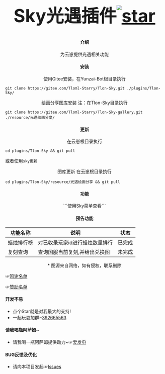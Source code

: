 # ﻿<div align="center"><h1 align="center">Sky光遇插件<a href='https://gitee.com/Tloml-Starry/SKY-GuangYu-plugin/stargazers'><img src='https://gitee.com/Tloml-Starry/SKY-GuangYu-plugin/badge/star.svg?theme=dark' alt='star'></img></a></h1></div>

#### <div align="center">介绍</div>
<div align="center">为云崽提供光遇相关功能</div>

#### <div align="center">安装</div>
<div align="center">使用Gitee安装，在Yunzai-Bot根目录执行</div>

```
git clone https://gitee.com/Tloml-Starry/Tlon-Sky.git ./plugins/Tlon-Sky/
```

<div align="center">绘画分享图库安装 注：在Tlon-Sky目录执行</div>

```
git clone https://gitee.com/Tloml-Starry/Tlon-Sky-gallery.git ./resource/光遇绘画分享/
```
#### <div align="center">更新</div>
<div align="center">在云崽根目录执行</div>

```
cd plugins/Tlon-Sky && git pull
```
或者使用```sky更新```

<div align="center">图库更新 在云崽根目录执行</div>

```
cd plugins/Tlon-Sky/resource/光遇绘画分享 && git pull
```

#### <div align="center">功能</div>
<div align="center">```使用Sky菜单查看```</div>

#### <div align="center">预告功能</div>
| 功能名称 |      说明 | 状态 |
| -------| ----- | ------- |
| 蜡烛排行榜 | 对已收录玩家id进行蜡烛数量排行 | 已完成 |
| 复刻查询 | 查询国服当前复刻,并给出兑换图 | 未完成 |
<div align="center"> * 图源来自网络，如有侵权，联系删除</div>

☞[鸣谢名单](./鸣谢名单.md)

☞[赞助名单](./赞助名单.md)
#### 开发不易

 * 点个Star就是对我最大的支持!
 * 一起玩耍加群~[392665563](https://jq.qq.com/?_wv=1027&k=VQAEpAlH)

#### 请我喝瓶阿萨姆~
 * 请我喝一瓶阿萨姆提供动力~☞[爱发电](https://afdian.net/a/Tloml-Starry)
#### BUG反馈及优化
 * 请向本项目发起☞[lssues](https://gitee.com/Tloml-Starry/Tlon-Sky/issues/I6LRZ9)